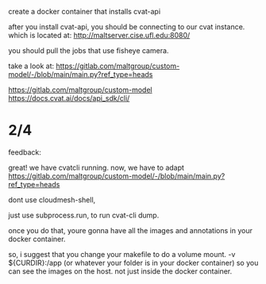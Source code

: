 create a docker container that
installs cvat-api

after you install cvat-api,
you should be connecting to our cvat instance.
which is located at:
http://maltserver.cise.ufl.edu:8080/

you should pull the jobs that
use fisheye camera.

take a look at:
https://gitlab.com/maltgroup/custom-model/-/blob/main/main.py?ref_type=heads

https://gitlab.com/maltgroup/custom-model
https://docs.cvat.ai/docs/api_sdk/cli/



# 2/4

feedback:

great! we have cvatcli running.
now, we have to adapt
https://gitlab.com/maltgroup/custom-model/-/blob/main/main.py?ref_type=heads

dont use cloudmesh-shell,

just use subprocess.run, 
to run cvat-cli dump.

once you do that, youre gonna have all the images and
annotations in your docker container.

so, i suggest that you change your makefile
to do a volume mount.
-v ${CURDIR}:/app (or whatever your folder is in your docker container)
so you can see the images on the host. not just inside the docker container.


